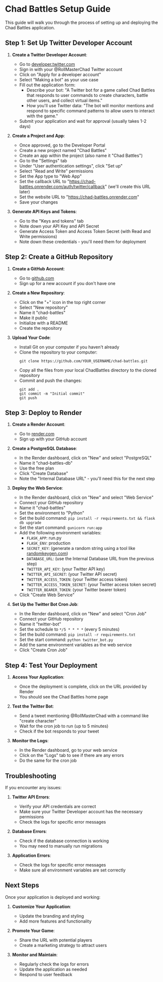# Chad Battles Setup Guide

This guide will walk you through the process of setting up and deploying the Chad Battles application.

## Step 1: Set Up Twitter Developer Account

1. **Create a Twitter Developer Account**:
   - Go to [developer.twitter.com](https://developer.twitter.com/)
   - Sign in with your @RollMasterChad Twitter account
   - Click on "Apply for a developer account"
   - Select "Making a bot" as your use case
   - Fill out the application form:
     - Describe your bot: "A Twitter bot for a game called Chad Battles that responds to user commands to create characters, battle other users, and collect virtual items."
     - How you'll use Twitter data: "The bot will monitor mentions and respond to specific command patterns to allow users to interact with the game."
   - Submit your application and wait for approval (usually takes 1-2 days)

2. **Create a Project and App**:
   - Once approved, go to the Developer Portal
   - Create a new project named "Chad Battles"
   - Create an app within the project (also name it "Chad Battles")
   - Go to the "Settings" tab
   - Under "User authentication settings", click "Set up"
   - Select "Read and Write" permissions
   - Set the App type to "Web App"
   - Set the callback URL to "https://chad-battles.onrender.com/auth/twitter/callback" (we'll create this URL later)
   - Set the website URL to "https://chad-battles.onrender.com"
   - Save your changes

3. **Generate API Keys and Tokens**:
   - Go to the "Keys and tokens" tab
   - Note down your API Key and API Secret
   - Generate Access Token and Access Token Secret (with Read and Write permissions)
   - Note down these credentials - you'll need them for deployment

## Step 2: Create a GitHub Repository

1. **Create a GitHub Account**:
   - Go to [github.com](https://github.com/)
   - Sign up for a new account if you don't have one

2. **Create a New Repository**:
   - Click on the "+" icon in the top right corner
   - Select "New repository"
   - Name it "chad-battles"
   - Make it public
   - Initialize with a README
   - Create the repository

3. **Upload Your Code**:
   - Install Git on your computer if you haven't already
   - Clone the repository to your computer:
     ```
     git clone https://github.com/YOUR_USERNAME/chad-battles.git
     ```
   - Copy all the files from your local ChadBattles directory to the cloned repository
   - Commit and push the changes:
     ```
     git add .
     git commit -m "Initial commit"
     git push
     ```

## Step 3: Deploy to Render

1. **Create a Render Account**:
   - Go to [render.com](https://render.com/)
   - Sign up with your GitHub account

2. **Create a PostgreSQL Database**:
   - In the Render dashboard, click on "New" and select "PostgreSQL"
   - Name it "chad-battles-db"
   - Use the free plan
   - Click "Create Database"
   - Note the "Internal Database URL" - you'll need this for the next step

3. **Deploy the Web Service**:
   - In the Render dashboard, click on "New" and select "Web Service"
   - Connect your GitHub repository
   - Name it "chad-battles"
   - Set the environment to "Python"
   - Set the build command: `pip install -r requirements.txt && flask db upgrade`
   - Set the start command: `gunicorn run:app`
   - Add the following environment variables:
     - `FLASK_APP`: run.py
     - `FLASK_ENV`: production
     - `SECRET_KEY`: (generate a random string using a tool like [randomkeygen.com](https://randomkeygen.com/))
     - `DATABASE_URL`: (use the Internal Database URL from the previous step)
     - `TWITTER_API_KEY`: (your Twitter API key)
     - `TWITTER_API_SECRET`: (your Twitter API secret)
     - `TWITTER_ACCESS_TOKEN`: (your Twitter access token)
     - `TWITTER_ACCESS_TOKEN_SECRET`: (your Twitter access token secret)
     - `TWITTER_BEARER_TOKEN`: (your Twitter bearer token)
   - Click "Create Web Service"

4. **Set Up the Twitter Bot Cron Job**:
   - In the Render dashboard, click on "New" and select "Cron Job"
   - Connect your GitHub repository
   - Name it "twitter-bot"
   - Set the schedule to `*/5 * * * *` (every 5 minutes)
   - Set the build command: `pip install -r requirements.txt`
   - Set the start command: `python twitter_bot.py`
   - Add the same environment variables as the web service
   - Click "Create Cron Job"

## Step 4: Test Your Deployment

1. **Access Your Application**:
   - Once the deployment is complete, click on the URL provided by Render
   - You should see the Chad Battles home page

2. **Test the Twitter Bot**:
   - Send a tweet mentioning @RollMasterChad with a command like "create character"
   - Wait for the cron job to run (up to 5 minutes)
   - Check if the bot responds to your tweet

3. **Monitor the Logs**:
   - In the Render dashboard, go to your web service
   - Click on the "Logs" tab to see if there are any errors
   - Do the same for the cron job

## Troubleshooting

If you encounter any issues:

1. **Twitter API Errors**:
   - Verify your API credentials are correct
   - Make sure your Twitter Developer account has the necessary permissions
   - Check the logs for specific error messages

2. **Database Errors**:
   - Check if the database connection is working
   - You may need to manually run migrations

3. **Application Errors**:
   - Check the logs for specific error messages
   - Make sure all environment variables are set correctly

## Next Steps

Once your application is deployed and working:

1. **Customize Your Application**:
   - Update the branding and styling
   - Add more features and functionality

2. **Promote Your Game**:
   - Share the URL with potential players
   - Create a marketing strategy to attract users

3. **Monitor and Maintain**:
   - Regularly check the logs for errors
   - Update the application as needed
   - Respond to user feedback 